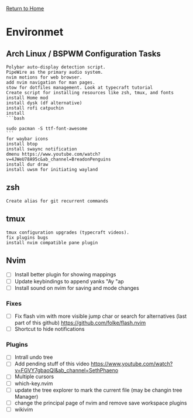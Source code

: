 [Return to Home](index)

# Environmet

## Arch Linux / BSPWM Configuration Tasks

    Polybar auto-display detection script.
    PipeWire as the primary audio system.
    nvim motions for web browser.
    add nvim navigation for man pages.
    stow for dotfiles management. Look at typecraft tutorial
    Create script for installing resources like zsh, tmux, and fonts
    install Home mod
    install dysk (df alternative)
    install rofi catpuchin
    install
    ```bash

    sudo pacman -S ttf-font-awesome
    ```
    for waybar icons
    install btop
    install swaync notification
    dmenu https://www.youtube.com/watch?v=4JWeU78A95c&ab_channel=BreadonPenguins
    install dur draw
    install uwsm for initiating wayland

## zsh

    Create alias for git recurrent commands

## tmux

    tmux configuration upgrades (typecraft videos).
    fix plugins bugs
    install nvim compatible pane plugin

## Nvim

- [ ] Install better plugin for showing mappings
- [ ] Update keybindings to append yanks "Ay "ap
- [ ] Install sound on nvim for saving and mode changes

### Fixes

- [ ] Fix flash vim with more visible jump char or search for alternatives (last part of this github)
      https://github.com/folke/flash.nvim
- [ ] Shortcut to hide notifications

### Plugins

- [ ] Intrall undo tree
- [ ] Add pending stuff of this video https://www.youtube.com/watch?v=FGVY7gbaoQI&ab_channel=SethPhaeno
- [ ] Multiple cursors
- [ ] which-key.nvim
- [ ] update the tree explorer to mark the current file (may be changin tree Manager)
- [ ] change the principal page of nvim and remove save workspace plugins
- [ ] wikivim
